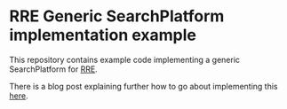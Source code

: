 RRE Generic SearchPlatform implementation example
=================================================

This repository contains example code implementing a generic SearchPlatform
for [RRE](https://github.com/SeaseLtd/rated-ranking-evaluator).

There is a blog post explaining further how to go about implementing this
[here](https://www.elysiansoftware.co.uk/2020/04/02/tutorial-writing-an-rre-searchplatform-implementation/).

